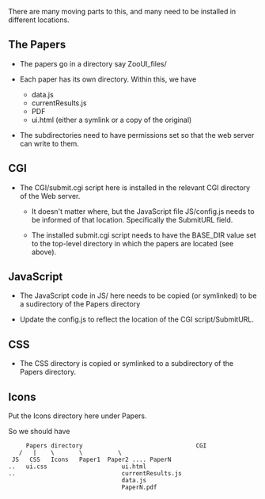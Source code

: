 There are many moving parts to this, and many need to be installed in different locations.


## The Papers
+ The papers go in a directory say ZooUI_files/
+ Each paper has its own directory. Within this, we have
  + data.js
  + currentResults.js
  + PDF
  + ui.html (either a symlink or a copy of the original)

+ The subdirectories need to have permissions set so that the web server can write to them.

## CGI
+ The CGI/submit.cgi script here is installed in the relevant CGI directory of the Web server.
  + It doesn't matter where, but the JavaScript file JS/config.js needs to be informed of that
    location. Specifically the SubmitURL field.
	
  + The installed submit.cgi script needs to have the BASE_DIR value set to the top-level directory
    in which the papers are located (see above).
	
## JavaScript
+ The JavaScript code in JS/ here needs to be copied (or symlinked) to be a sudirectory of 
  the Papers directory
  
+ Update the config.js  to reflect the location of the CGI script/SubmitURL.

## CSS
+ The CSS directory is copied or symlinked to a subdirectory of the Papers directory.


## Icons
Put the Icons directory here under Papers.

So we should have

```
     Papers directory                                CGI       
   /   |    \       \          \
 JS   CSS   Icons   Paper1  Paper2 .... PaperN
..   ui.css                     ui.html
..                              currentResults.js
                                data.js
								PaperN.pdf
```


